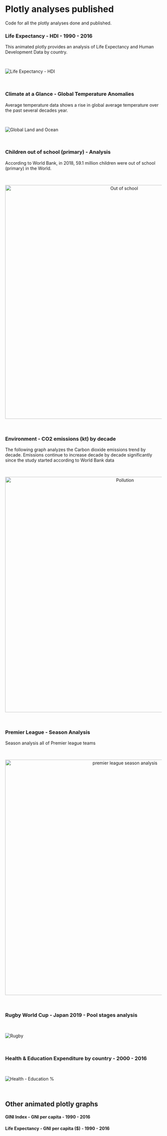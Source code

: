 # Plotly analyses published


Code for all the plotly analyses done and published.

### **Life Expectancy - HDI - 1990 - 2016**

This animated plotly provides an analysis of Life Expectancy and Human Development Data by country. 

<br>

![Life Expectancy - HDI](https://user-images.githubusercontent.com/37122520/68069788-1c4b6600-fd5d-11e9-9e4f-b569188bacf0.gif)

<br>

### **Climate at a Glance - Global Temperature Anomalies**

Average temperature data shows a rise in global average temperature over the past several decades year.

<br>

![Global Land and Ocean](https://user-images.githubusercontent.com/37122520/68069778-e27a5f80-fd5c-11e9-83d3-229ed78b74b8.gif)


<br>


### **Children out of school (primary) - Analysis**

According to World Bank, in 2018, 59.1 million children were out of school (primary) in the World.

<br>
<p align="center">
<img width="750" alt="Out of school" src="https://user-images.githubusercontent.com/37122520/68069810-62082e80-fd5d-11e9-8420-76d1df9535f7.png">
</p>
<br>


### **Environment - CO2 emissions (kt) by decade**

The following graph analyzes the Carbon dioxide emissions trend by decade. Emissions continue to increase decade by decade significantly since the study started according to World Bank data

<br>

<p align="center">
<img width="755" alt="Pollution" src="https://user-images.githubusercontent.com/37122520/68069841-bdd2b780-fd5d-11e9-9933-91fca8e5057f.png">
</p>
<br>

### **Premier League - Season Analysis**

Season analysis all of Premier league teams

<br>

<p align="center">
<img width="755" alt="premier league season analysis" src="https://user-images.githubusercontent.com/37122520/68069818-751afe80-fd5d-11e9-8cb4-5d64b03236f0.png">
</p>
<br>

### **Rugby World Cup - Japan 2019 - Pool stages analysis**

<br>
<p align="center">

![Rugby](https://user-images.githubusercontent.com/37122520/68069780-fde56a80-fd5c-11e9-85ca-8b686d5c703d.gif)
</p>
<br>



###  **Health & Education Expenditure by country - 2000 - 2016**

<br>
<p align="center">

![Health - Education %](https://user-images.githubusercontent.com/37122520/63378560-604be300-c38a-11e9-803f-4eeed655ab56.gif)

</p>
<br>



## Other animated plotly graphs

#### **GINI Index - GNI per capita - 1990 - 2016**

####  **Life Expectancy - GNI per capita ($) - 1990 - 2016**






